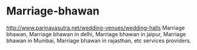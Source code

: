# Marriage-bhawan
http://www.parinayasutra.net/wedding-venues/wedding-halls Marriage bhawan, Marriage bhawan in delhi, Marriage bhawan in jaipur, Marriage bhawan in Mumbai, Marriage bhawan in rajasthan, etc services providers.

